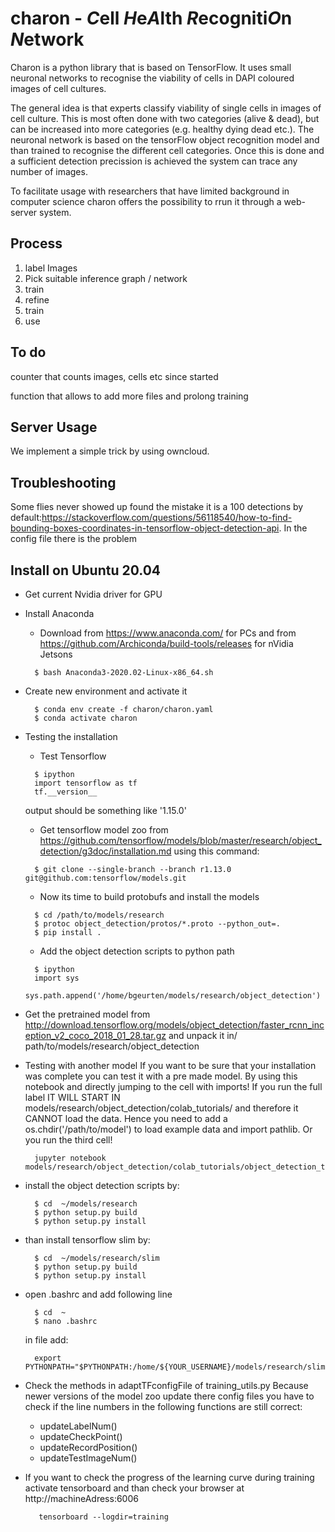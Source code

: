 # charon - *C*ell *H*e*A*lth *R*ecogniti*O*n *N*etwork
Charon is a python library that is based on TensorFlow. It uses small neuronal networks to recognise the viability of cells in DAPI coloured images of cell cultures.

The general idea is that experts classify viability of single cells in images of cell culture. This is most often done with two categories (alive & dead), but can be increased into more categories (e.g. healthy dying dead etc.). The neuronal network is based on the tensorFlow object recognition model and than trained to recognise the different cell categories. Once this is done and a sufficient detection precission is achieved the system can trace any number of images.

To facilitate usage with researchers that have limited background in computer science charon offers the possibility to rrun it through a web-server system.



## Process
1.  label Images
2.  Pick suitable inference graph / network
3.  train
4.  refine
5.  train
6.  use

## To do

counter that counts images, cells etc since started

function that allows to add more files and prolong training

## Server Usage
 We implement a simple trick by using owncloud. 

 ## Troubleshooting

 Some flies never showed up found the mistake it is a 100 detections by default:https://stackoverflow.com/questions/56118540/how-to-find-bounding-boxes-coordinates-in-tensorflow-object-detection-api. In the config file there is the problem
 

## Install on Ubuntu 20.04

* Get current Nvidia driver for GPU
* Install Anaconda 
  *  Download from https://www.anaconda.com/ for PCs and from https://github.com/Archiconda/build-tools/releases for nVidia Jetsons
  ```
    $ bash Anaconda3-2020.02-Linux-x86_64.sh 
  ```
* Create new environment and activate it
  ```
    $ conda env create -f charon/charon.yaml 
    $ conda activate charon   
  ```
* Testing the installation
  * Test Tensorflow
  ```
    $ ipython
    import tensorflow as tf    
    tf.__version__  
  ```
  output should be something like '1.15.0'


  * Get tensorflow model zoo from https://github.com/tensorflow/models/blob/master/research/object_detection/g3doc/installation.md using this command:
  ```
    $ git clone --single-branch --branch r1.13.0 git@github.com:tensorflow/models.git
  ```
  * Now its time to build protobufs and install the models
  ```
    $ cd /path/to/models/research
    $ protoc object_detection/protos/*.proto --python_out=.
    $ pip install .

  ```
  * Add the object detection scripts to python path
  ```
    $ ipython
    import sys 
    sys.path.append('/home/bgeurten/models/research/object_detection')

    ```
* Get the pretrained model from http://download.tensorflow.org/models/object_detection/faster_rcnn_inception_v2_coco_2018_01_28.tar.gz and unpack it in/ path/to/models/research/object_detection

* Testing with another model
    If you want to be sure that your installation was complete you can test it with a pre made
    model. By using this notebook and directly jumping to the cell with imports! If you run the full
    label IT WILL START IN models/research/object_detection/colab_tutorials/ and therefore it CANNOT load the data. Hence you need to add a os.chdir('/path/to/model') to load example data and import pathlib.  Or you run the third cell!
  ```
    jupyter notebook models/research/object_detection/colab_tutorials/object_detection_tutorial.ipynb 
  ```


* install the object detection scripts by:
  ```
    $ cd  ~/models/research
    $ python setup.py build
    $ python setup.py install
  ```

* than install tensorflow slim by:
  ```
    $ cd  ~/models/research/slim 
    $ python setup.py build
    $ python setup.py install
  ```

* open .bashrc and add following line
  ```
    $ cd  ~
    $ nano .bashrc
  ```
    in file add:
  ```
    export PYTHONPATH="$PYTHONPATH:/home/${YOUR_USERNAME}/models/research/slim"
  ```
* Check the methods in adaptTFconfigFile of training_utils.py
  Because newer versions of the model zoo update there config files you have to check if the line numbers
  in the following functions are still correct:
  * updateLabelNum()
  * updateCheckPoint()
  * updateRecordPosition()
  * updateTestImageNum()

* If you want to check the progress of the learning curve during training activate tensorboard and than check your browser at http://machineAdress:6006
  ```
     tensorboard --logdir=training
  ```

